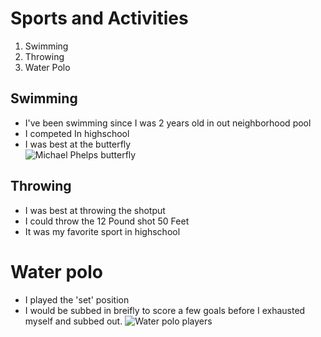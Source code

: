 # Sports and Activities
1. Swimming
2. Throwing
3. Water Polo
## Swimming
* I've been swimming since I was 2 years old in out neighborhood pool
* I competed In highschool
* I was best at the butterfly  
![Michael Phelps butterfly](https://upload.wikimedia.org/wikipedia/commons/thumb/4/43/40._Schwimmzonen-_und_Mastersmeeting_Enns_2017_100m_Butterfly-9318.jpg/220px-40._Schwimmzonen-_und_Mastersmeeting_Enns_2017_100m_Butterfly-9318.jpg)  
## Throwing
* I was best at throwing the shotput
* I could throw the 12 Pound shot 50 Feet
* It was my favorite sport in highschool
# Water polo
* I played the 'set' position
* I would be subbed in breifly to score a few goals before I exhausted myself and subbed out.
![Water polo players](https://image.shutterstock.com/z/stock-vector-vector-illustration-of-water-polo-ball-isolated-on-white-background-215891806.jpg)
